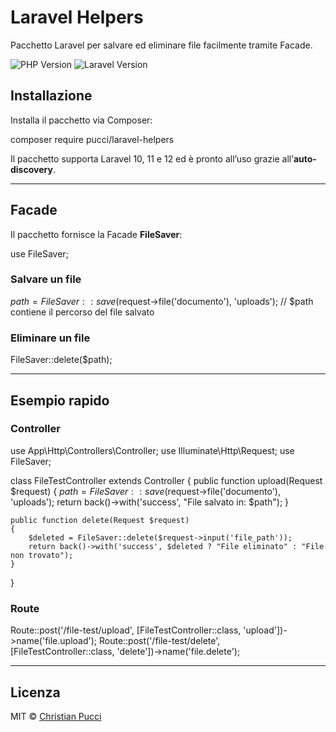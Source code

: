 # Laravel Helpers

Pacchetto Laravel per salvare ed eliminare file facilmente tramite Facade.

![PHP Version](https://img.shields.io/badge/php-8.0%2B-brightgreen)
![Laravel Version](https://img.shields.io/badge/laravel-10%2B-blue)

## Installazione

Installa il pacchetto via Composer:

composer require pucci/laravel-helpers

Il pacchetto supporta Laravel 10, 11 e 12 ed è pronto all’uso grazie all’**auto-discovery**.

---

## Facade

Il pacchetto fornisce la Facade **FileSaver**:

use FileSaver;

### Salvare un file

$path = FileSaver::save($request->file('documento'), 'uploads');
// $path contiene il percorso del file salvato

### Eliminare un file

FileSaver::delete($path);

---

## Esempio rapido

### Controller

use App\Http\Controllers\Controller;
use Illuminate\Http\Request;
use FileSaver;

class FileTestController extends Controller
{
    public function upload(Request $request)
    {
        $path = FileSaver::save($request->file('documento'), 'uploads');
        return back()->with('success', "File salvato in: $path");
    }

    public function delete(Request $request)
    {
        $deleted = FileSaver::delete($request->input('file_path'));
        return back()->with('success', $deleted ? "File eliminato" : "File non trovato");
    }
}

### Route

Route::post('/file-test/upload', [FileTestController::class, 'upload'])->name('file.upload');
Route::post('/file-test/delete', [FileTestController::class, 'delete'])->name('file.delete');

---

## Licenza

MIT © [Christian Pucci](https://github.com/ChristianPucci91)

